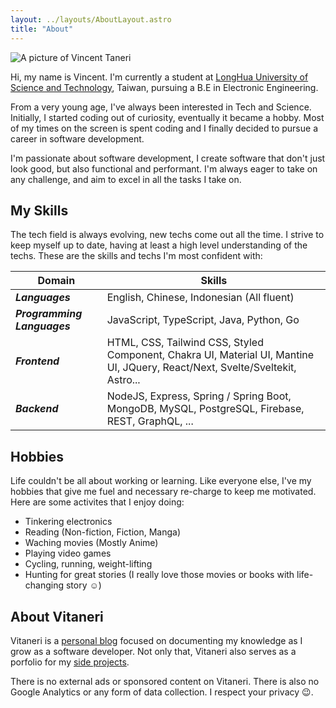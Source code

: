 ```yaml
---
layout: ../layouts/AboutLayout.astro
title: "About"
---
```


<div>
  <img src="/assets/portrait.jpg" class="w-60 mx-auto rounded-full" alt="A picture of Vincent Taneri">
</div>

Hi, my name is Vincent. I'm currently a student at [LongHua University of Science and Technology](https://www.lhu.edu.tw/), Taiwan, pursuing a B.E in Electronic Engineering.

From a very young age, I've always been interested in Tech and Science. Initially, I started coding out of curiosity, eventually it became a hobby. Most of my times on the screen is spent coding and I finally decided to pursue a career in software development.

I'm passionate about software development, I create software that don't just look good, but also functional and performant. I'm always eager to take on any challenge, and aim to excel in all the tasks I take on.

## My Skills

The tech field is always evolving, new techs come out all the time. I strive to keep myself up to date, having at least a high level understanding of the techs.
These are the skills and techs I'm most confident with:

| Domain                      | Skills                                                                                                                        |
| --------------------------- | ----------------------------------------------------------------------------------------------------------------------------- |
| **_Languages_**             | English, Chinese, Indonesian (All fluent)                                                                                     |
| **_Programming Languages_** | JavaScript, TypeScript, Java, Python, Go                                                                                      |
| **_Frontend_**              | HTML, CSS, Tailwind CSS, Styled Component, Chakra UI, Material UI, Mantine UI, JQuery, React/Next, Svelte/Sveltekit, Astro... |
| **_Backend_**               | NodeJS, Express, Spring / Spring Boot, MongoDB, MySQL, PostgreSQL, Firebase, REST, GraphQL, ...                               |

## Hobbies

Life couldn't be all about working or learning. Like everyone else, I've my hobbies that give me fuel and necessary re-charge to keep me motivated. Here are some activites that I enjoy doing:

- Tinkering electronics
- Reading (Non-fiction, Fiction, Manga)
- Waching movies (Mostly Anime)
- Playing video games
- Cycling, running, weight-lifting
- Hunting for great stories (I really love those movies or books with life-changing story :relaxed:)

## About Vitaneri

Vitaneri is a [personal blog](/posts/) focused on documenting my knowledge as I grow as a software developer. Not only that, Vitaneri also serves as a porfolio for my [side projects](/projects/).

There is no external ads or sponsored content on Vitaneri. There is also no Google Analytics or any form of data collection. I respect your privacy :wink:.
